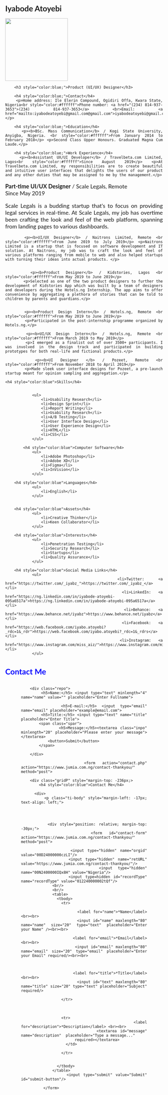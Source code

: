 
<html>
	<head>
	<title>Iyabode Atoyebi's CV</title>
	<style>
		.body {
			margin: auto;
			width: 50%;
			font-family: 'Arial';
		}
		p {
			font-size: 18px;
		}
		h1,h2,h3,h4,h5,h6 {
			font-size: 25px;
		}
		.picture {
			border-radius: 50%;
		}
		.intro {
			margin-bottom: 40px;
		}
		.intro h1 {
			font-size: 50px;
		}
		.position {
			margin-bottom: 40px;
		}
		.position p {
			font-style: normal;
		}
	</style>
</head>
	<body style="font-family:lato; text-align:justify">
			<h1>Iyabode Atoyebi</h1>
			<img width="200" height="200" src="https://res.cloudinary.com/iyabz/image/upload/v1557756657/Iyabz.jpg"/>
		
		<h3 style="color:blue;">Product (UI/UX) Designer</h3>
		
		<h4 style="color:blue;">Contact</h4>
		<p>Home address: Ile Elerin Compound, Ogidiri Offa, Kwara State, Nigeria<br style="color:#ffffff">Phone number: <a href="(234) 814-937-3653">(234) 814-937-3653</a> <br>Email: <a href="mailto:iyabodeatoyebi@gmail.com@gmail.com">iyabodeatoyebi@gmail.com</a></p>
		
		<h4 style="color:blue;">Education</h4>
		<p><b>BSc. Mass Communication</b> / Kogi State University, Anyigba, Nigeria. <br style="color:#ffffff">From January 2014 to February 2018</p> <p>Second Class Upper Honours. Graduated Magna Cum Laude.</p>
		
		<h4 style="color:blue;">Work Experience</h4>
		<p><b>Assistant UX/UI Developer</b> / Travelbeta.com Limited, Lagos<br style="color:#ffffff">Since August 2019</p> <p>At Travelbeta.com Limited, my responsibilities are to create beautiful and intuitive user interfaces that delights the users of our product and any other duties that may be assigned to me by the management.</p>
		
		
<p><b>Part-time UI/UX Designer</b> / Scale Legals, Remote <br style="color:#ffffff">Since May 2019</p>
			<p>Scale Legals is a budding startup that's to focus on providing legal services in real-time. At Scale Legals, my job has overtime been crafting the look and feel of the web platform, spanning from landing pages to various dashboards.</p>
			
		<p><b>UI/UX Designer</b> / Naitrons Limited, Remote <br style="color:#ffffff">From June 2019 to July 2019</p> <p>Naitrons Limited is a startup that is focused on software development and IT solution. At Naitrons, my job was to craft the look and feel of various platforms ranging from mobile to web and also helped startups with turning their ideas into actual products. </p>
			
			
		<p><b>Product Designer</b> / Kidstories, Lagos <br style="color:#ffffff">From May 2019 to June 2019</p>
			<p>Selected as one of the two product designers to further the development of Kidstories App which was built by a team of designers and developers during the Hotels.ng Internship. The app aims to offer convenience by aggregating a plethora of stories that can be told to children by parents and guardians.</p>
		
		
		<p><b>Product Design Intern</b> / Hotels.ng, Remote <br style="color:#ffffff">From May 2019 to June 2019</p>
			<p>Participated in the post-internship programme organized by Hotels.ng.</p>
			
		<p><b>UI/UX Design Intern</b> / Hotels.ng, Remote <br style="color:#ffffff">From March 2019 to May 2019</p>
			<p>I emerged as a finalist out of over 3500+ participants. I was involved in the design track and participated in building prototypes for both real-life and fictional products.</p>
			
		<p><b>UI Designer </b> / Pozeet, Remote <br style="color:#ffffff">From November 2018 to April 2019</p>
			<p>Made sleek user interface designs for Pozeet, a pre-launch startup meant for opinion sampling and aggregation.</p>
			
	<h4 style="color:blue">Skills</h4>	
				
				
				<ul>
					<li>Usability Research</li>
					<li>Design Sprint</li>
					<li>Report Writing</li>
					<li>Usability Research</li>
					<li>A/B Testing</li>
					<li>User Interface Design</li>
					<li>User Experience Design</li>
					<li>HTML</li>
					<li>CSS</li>
				</ul>
			
			<h4 style="color:blue">Computer Software</h4>	
				<ul>
					<li>Adobe Photoshop</li>
					<li>Adobe XD</li>
					<li>Figma</li>
					<li>InVision</li>
				</ul>		
				
		<h4 style="color:blue">Languages</h4>	
				<ul>
					<li>English</li>
				</ul>
					
				
		<h4 style="color:blue">Assets</h4>	
				<ul>
					<li>Creative Thinker</li>
					<li>Keen Collaborator</li>
				</ul>
				
		<h4 style="color:blue">Interests</h4>	
				<ul>
					<li>Penetration Testing</li>
					<li>Security Research</li>
					<li>Startups</li>
					<li>Quality Assurance</li>
				</ul>
				
		<h4 style="color:blue">Social Media Links</h4>	
				<ul>
					<li>Twitter:  <a href="https://twitter.com/_iyabz_">https://twitter.com/_iyabz_</a></li>
					<li>LinkedIn: <a href="https://ng.linkedin.com/in/iyabode-atoyebi-095a6517a">https://ng.linkedin.com/in/iyabode-atoyebi-095a6517a</a></li>
					<li>Behance: <a href="https://www.behance.net/iyabz">https://www.behance.net/iyabz</a></li>
					<li>Facebook: <a href="https://web.facebook.com/iyabo.atoyebi?_rdc=1&_rdr">https://web.facebook.com/iyabo.atoyebi?_rdc=1&_rdrs</a></li>
					<li>Instagram: <a href="https://www.instagram.com/miss_aiz/">https://www.instagram.com/miss_aiz/</a></li>
				</ul>
<div>
<h4 style="subHeading;color:blue;">Contact Me</h4>

  <div style="width: 80%; margin:auto;">
    <form>
        
        <div class="repo">
            <h5>Name:</h5> <input type="text" minlength="4" name="name" value="" placeholder="Enter Fullname">
            
            <h5>E-mail:</h5> <input type="email" name="email" placeholder="example@email.com">
            <h5>Title:</h5> <input type="text" name="title" placeholder="Enter Title">	
            <span class="spar">
                <h5>Message:</h5><textarea class="inpo" minlength="20" placeholder="Please enter your message"></textarea>
                <button>Submit</button>
            </span>

        </div>
	 
			 <form action="contact.php" action="https://www.jumia.com.ng/contact-thankyou/" method="post">
			 
        <div class="gridP" style="margin-top: -236px;>
          	<h4 style="color:blue">Contact Me</h4>

          <div>
            <p class="ti-body" style="margin-left: -17px; text-align: left;">
			
			

			
            <div style="position: relative; margin-top: -30px;">
              <form id="contact-form" action="https://www.jumia.com.ng/contact-thankyou/" method="post">
                
                  <input type="hidden" name="orgid" value="00D24000000czLI"/>
                  <input type="hidden" name="retURL" value="https://www.jumia.com.ng/contact-thankyou/"/>
                  <input type="hidden" name="00N2400000IQx8H" value="Nigeria"/>
                  <input type=hidden id="recordType" name="recordType" value="012240000002tQf"/>
                  <br/>
                  <br/>
                  <table>
                    <tbody>
                      <tr>
                        
                          <label for="name">*Name</label><br><br>
                          <input id="name" maxlength="80" name="name" size="20" type="text" placeholder="Enter your Name" /><br><br>
                        
                        <label for="email">*Email</label><br><br>
                          <input id="email" maxlength="80" name="email" size="20" type="email" placeholder="Enter your Email" required/><br><br>
                       
						
						
                          <label for="title">*Title</label><br><br>
                          <input id="text" maxlength="80" name="title" size="20" type="text" placeholder="Subject" required/>
                        
                      </tr>
                      
                      
<br/>

                      <tr>
                        <label for="description">*Description</label> <br><br>
                          <textarea id="message" name="description"  placeholder="Type a message..."
                            required></textarea>
                        </td>

                      </tr>


                    </tbody>
                  </table>
                  <input type="submit" value="Submit" id="submit-button"/>
          
              </form>





